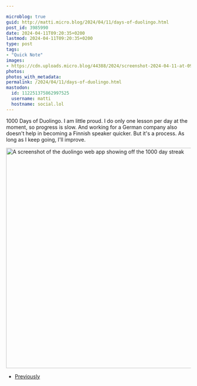```yaml
---

microblog: true
guid: http://matti.micro.blog/2024/04/11/days-of-duolingo.html
post_id: 3985990
date: 2024-04-11T09:20:35+0200
lastmod: 2024-04-11T09:20:35+0200
type: post
tags:
- "Quick Note"
images:
- https://cdn.uploads.micro.blog/44388/2024/screenshot-2024-04-11-at-09.47.54.png
photos:
photos_with_metadata:
permalink: /2024/04/11/days-of-duolingo.html
mastodon:
  id: 112251375862997525
  username: matti
  hostname: social.lol
---
```

1000 Days of Duolingo. I am little proud. I do only one lesson per day at the moment, so progress is slow. And working for a German company also doesn't help in becoming a Finnish speaker quicker. But it's a process. As long as I keep going, I'll improve.

<img src="/media/uploads/2024/screenshot-2024-04-11-at-09.47.54.png" alt="A screenshot of the duolingo web app showing off the 1000 day streak " title="Screenshot 2024-04-11 at 09.47.54.png" border="0" width="507" height="600" />

- [Previously](/2023/01/06/previously-this-last.html)
